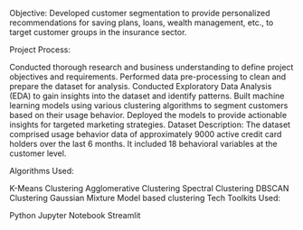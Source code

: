 Objective: Developed customer segmentation to provide personalized recommendations for saving plans, loans, wealth management, etc., 
to target customer groups in the insurance sector.

Project Process:

Conducted thorough research and business understanding to define project objectives and requirements.
Performed data pre-processing to clean and prepare the dataset for analysis.
Conducted Exploratory Data Analysis (EDA) to gain insights into the dataset and identify patterns.
Built machine learning models using various clustering algorithms to segment customers based on their usage behavior.
Deployed the models to provide actionable insights for targeted marketing strategies.
Dataset Description:
The dataset comprised usage behavior data of approximately 9000 active credit card holders over the last 6 months.
It included 18 behavioral variables at the customer level.

Algorithms Used:

K-Means Clustering
Agglomerative Clustering
Spectral Clustering
DBSCAN Clustering
Gaussian Mixture Model based clustering
Tech Toolkits Used:

Python
Jupyter Notebook
Streamlit
